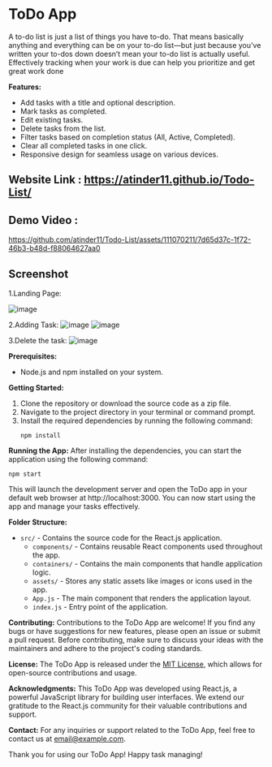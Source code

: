 # ToDo App 

A to-do list is just a list of things you have to-do. That means basically anything and everything can be on your to-do list—but just because you’ve written your to-dos down doesn’t mean your to-do list is actually useful. Effectively tracking when your work is due can help you prioritize and get great work done


**Features:**
- Add tasks with a title and optional description.
- Mark tasks as completed.
- Edit existing tasks.
- Delete tasks from the list.
- Filter tasks based on completion status (All, Active, Completed).
- Clear all completed tasks in one click.
- Responsive design for seamless usage on various devices.
## Website Link : https://atinder11.github.io/Todo-List/


  ## Demo Video :
  


https://github.com/atinder11/Todo-List/assets/111070211/7d65d37c-1f72-46b3-b48d-f88064627aa0


  ## Screenshot

  1.Landing Page:
  
  ![image](https://github.com/atinder11/Todo-List/assets/111070211/202e6da6-776b-4d00-8659-4c50082f2064)

  2.Adding Task:
  ![image](https://github.com/atinder11/Todo-List/assets/111070211/e6a0ed29-06d8-4745-b04d-424ba9f8cdce)
  ![image](https://github.com/atinder11/Todo-List/assets/111070211/499dbfae-581b-433c-b0d0-2525f68a7ca0)
 

  

  3.Delete the task:
   ![image](https://github.com/atinder11/Todo-List/assets/111070211/5582af1c-8d51-4b11-9766-8ec87d343169)
  
  
  
  









**Prerequisites:**
- Node.js and npm installed on your system.

**Getting Started:**
1. Clone the repository or download the source code as a zip file.
2. Navigate to the project directory in your terminal or command prompt.
3. Install the required dependencies by running the following command:
   ```
   npm install
   ```

**Running the App:**
After installing the dependencies, you can start the application using the following command:

```
npm start
```

This will launch the development server and open the ToDo app in your default web browser at http://localhost:3000. You can now start using the app and manage your tasks effectively.

**Folder Structure:**
- `src/` - Contains the source code for the React.js application.
  - `components/` - Contains reusable React components used throughout the app.
  - `containers/` - Contains the main components that handle application logic.
  - `assets/` - Stores any static assets like images or icons used in the app.
  - `App.js` - The main component that renders the application layout.
  - `index.js` - Entry point of the application.

**Contributing:**
Contributions to the ToDo App are welcome! If you find any bugs or have suggestions for new features, please open an issue or submit a pull request. Before contributing, make sure to discuss your ideas with the maintainers and adhere to the project's coding standards.

**License:**
The ToDo App is released under the [MIT License](LICENSE), which allows for open-source contributions and usage.

**Acknowledgments:**
This ToDo App was developed using React.js, a powerful JavaScript library for building user interfaces. We extend our gratitude to the React.js community for their valuable contributions and support.

**Contact:**
For any inquiries or support related to the ToDo App, feel free to contact us at [email@example.com](mailto:email@example.com).

Thank you for using our ToDo App! Happy task managing!
